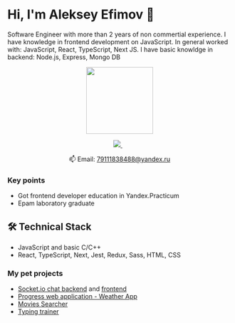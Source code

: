 # Hi, I'm Aleksey Efimov 👋
Software Engineer with more than 2 years of non commertial experience. I have  knowledge in frontend development on JavaScript.
In general worked with: JavaScript, React, TypeScript, Next JS. I have basic knowldge in backend: Node.js, Express, Mongo DB

<p align = 'center'>
<a href="https://github.com/factorng/github-readme-stats"><img height=150 src="https://github-readme-stats.vercel.app/api/top-langs/?username=factorng" /></a>
 </p>

<p align='center'>
   <a href="https://t.me/ivanDrag00" target="_blank">
    <img src="https://img.shields.io/badge/Telegram-2CA5E0?style=for-the-badge&logo=telegram&logoColor=white" />        
  </a>&nbsp;&nbsp;
 <p align='center'>
  📫  Email: <a href='mailto:79111838488@yandex.ru'>79111838488@yandex.ru</a>
</p>

### Key points
*   Got frontend developer education in Yandex.Practicum
*   Epam laboratory graduate

## 🛠 Technical Stack
*   JavaScript and basic C/C++
*   React, TypeScript, Next, Jest, Redux, Sass, HTML, CSS

### My pet projects

*   [Socket.io chat backend](https://github.com/factorng/socket-io-chat_backend) and [frontend](https://github.com/factorng/socket-io-chat) 
*   [Progress web application - Weather App](https://github.com/factorng/pwa-weather) 
*   [Movies Searcher](https://github.com/factorng/movies-searcher)
*   [Typing trainer](https://github.com/factorng/typing-trainer)

